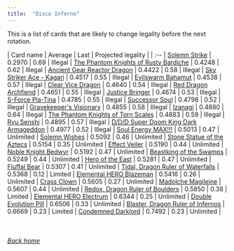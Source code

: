 ```yaml
---
title:  "Disco Inferno"
---
```


This is a list of cards that are likely to change legality before the next rotation.

| Card name | Average | Last | Projected legality |
| :-- |
[Solemn Strike](https://db.ygoprodeck.com/card/?search=Solemn%20Strike) | 0.2970 | 0.69 | Illegal |
[The Phantom Knights of Rusty Bardiche](https://db.ygoprodeck.com/card/?search=The%20Phantom%20Knights%20of%20Rusty%20Bardiche) | 0.4248 | 0.62 | Illegal |
[Ancient Gear Reactor Dragon](https://db.ygoprodeck.com/card/?search=Ancient%20Gear%20Reactor%20Dragon) | 0.4422 | 0.58 | Illegal |
[Sky Striker Ace - Kagari](https://db.ygoprodeck.com/card/?search=Sky%20Striker%20Ace%20-%20Kagari) | 0.4517 | 0.55 | Illegal |
[Evilswarm Bahamut](https://db.ygoprodeck.com/card/?search=Evilswarm%20Bahamut) | 0.4538 | 0.57 | Illegal |
[Clear Vice Dragon](https://db.ygoprodeck.com/card/?search=Clear%20Vice%20Dragon) | 0.4640 | 0.54 | Illegal |
[Red Dragon Archfiend](https://db.ygoprodeck.com/card/?search=Red%20Dragon%20Archfiend) | 0.4651 | 0.55 | Illegal |
[Justice Bringer](https://db.ygoprodeck.com/card/?search=Justice%20Bringer) | 0.4674 | 0.53 | Illegal |
[S-Force Pla-Tina](https://db.ygoprodeck.com/card/?search=S-Force%20Pla-Tina) | 0.4785 | 0.55 | Illegal |
[Successor Soul](https://db.ygoprodeck.com/card/?search=Successor%20Soul) | 0.4798 | 0.52 | Illegal |
[Gravekeeper's Visionary](https://db.ygoprodeck.com/card/?search=Gravekeeper's%20Visionary) | 0.4855 | 0.58 | Illegal |
[Izanagi](https://db.ygoprodeck.com/card/?search=Izanagi) | 0.4880 | 0.64 | Illegal |
[The Phantom Knights of Torn Scales](https://db.ygoprodeck.com/card/?search=The%20Phantom%20Knights%20of%20Torn%20Scales) | 0.4883 | 0.59 | Illegal |
[Ryu Senshi](https://db.ygoprodeck.com/card/?search=Ryu%20Senshi) | 0.4895 | 0.57 | Illegal |
[D/D/D Super Doom King Dark Armageddon](https://db.ygoprodeck.com/card/?search=D/D/D%20Super%20Doom%20King%20Dark%20Armageddon) | 0.4977 | 0.52 | Illegal |
[Soul Energy MAX!!!](https://db.ygoprodeck.com/card/?search=Soul%20Energy%20MAX!!!) | 0.5013 | 0.47 | Unlimited |
[Solemn Wishes](https://db.ygoprodeck.com/card/?search=Solemn%20Wishes) | 0.5092 | 0.46 | Unlimited |
[Stone Statue of the Aztecs](https://db.ygoprodeck.com/card/?search=Stone%20Statue%20of%20the%20Aztecs) | 0.5154 | 0.35 | Unlimited |
[Effect Veiler](https://db.ygoprodeck.com/card/?search=Effect%20Veiler) | 0.5190 | 0.44 | Unlimited |
[Noble Knight Bedwyr](https://db.ygoprodeck.com/card/?search=Noble%20Knight%20Bedwyr) | 0.5192 | 0.47 | Unlimited |
[Beastking of the Swamps](https://db.ygoprodeck.com/card/?search=Beastking%20of%20the%20Swamps) | 0.5249 | 0.44 | Unlimited |
[Hero of the East](https://db.ygoprodeck.com/card/?search=Hero%20of%20the%20East) | 0.5281 | 0.47 | Unlimited |
[Fluffal Bear](https://db.ygoprodeck.com/card/?search=Fluffal%20Bear) | 0.5307 | 0.41 | Unlimited |
[Tidal, Dragon Ruler of Waterfalls](https://db.ygoprodeck.com/card/?search=Tidal,%20Dragon%20Ruler%20of%20Waterfalls) | 0.5368 | 0.12 | Limited |
[Elemental HERO Blazeman](https://db.ygoprodeck.com/card/?search=Elemental%20HERO%20Blazeman) | 0.5416 | 0.26 | Unlimited |
[Crass Clown](https://db.ygoprodeck.com/card/?search=Crass%20Clown) | 0.5605 | 0.27 | Unlimited |
[Madolche Magileine](https://db.ygoprodeck.com/card/?search=Madolche%20Magileine) | 0.5607 | 0.44 | Unlimited |
[Redox, Dragon Ruler of Boulders](https://db.ygoprodeck.com/card/?search=Redox,%20Dragon%20Ruler%20of%20Boulders) | 0.5850 | 0.38 | Limited |
[Elemental HERO Electrum](https://db.ygoprodeck.com/card/?search=Elemental%20HERO%20Electrum) | 0.6344 | 0.25 | Unlimited |
[Double Evolution Pill](https://db.ygoprodeck.com/card/?search=Double%20Evolution%20Pill) | 0.6506 | 0.33 | Unlimited |
[Blaster, Dragon Ruler of Infernos](https://db.ygoprodeck.com/card/?search=Blaster,%20Dragon%20Ruler%20of%20Infernos) | 0.6669 | 0.23 | Limited |
[Condemned Darklord](https://db.ygoprodeck.com/card/?search=Condemned%20Darklord) | 0.7492 | 0.23 | Unlimited |

<br>

###### [Back home](index)